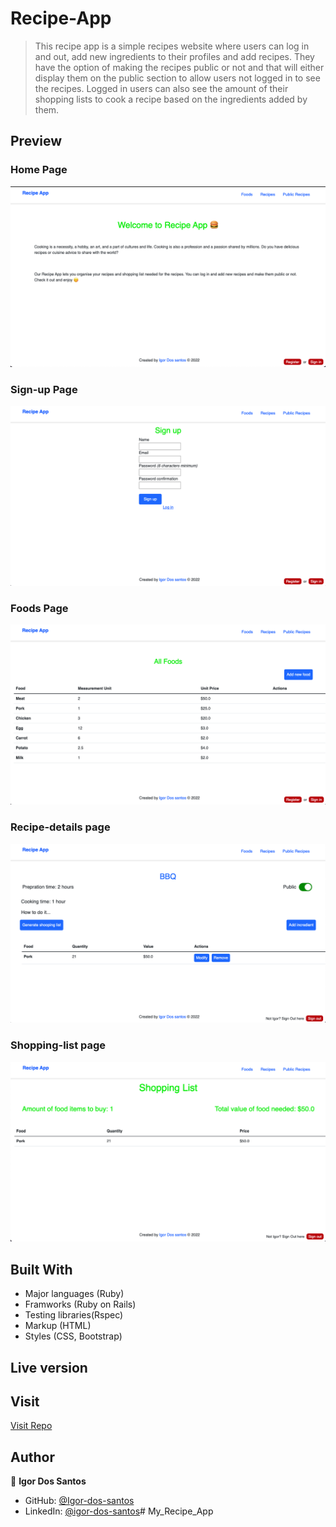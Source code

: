 # Recipe-App

> This recipe app is a simple recipes website where users can log in and out, add new 
ingredients to their profiles and add recipes. They have the option of making the recipes 
public or not and that will either display them on the public section to allow users not logged in to see the recipes. Logged in users can also see the amount of their shopping lists to cook a recipe based on the ingredients added by them.


## Preview

### Home Page

![screenshot](./app/assets/images/home-page.png)

### Sign-up Page

![screenshot](./app/assets/images/sign-up.png)

### Foods Page

![screenshot](./app/assets/images/food-page.png)

### Recipe-details page

![screenshot](./app/assets/images/recipe-show.png)

### Shopping-list page

![screenshot](./app/assets/images/shopping-list.png)

## Built With

- Major languages (Ruby)
- Framworks (Ruby on Rails)
- Testing libraries(Rspec)
- Markup (HTML)
- Styles (CSS, Bootstrap)

## Live version


## Visit 

[Visit Repo](https://github.com/Igor-dos-santos/My_Recipe_App)


## Author

👤 **Igor Dos Santos**

- GitHub: [@Igor-dos-santos](https://github.com/Igor-dos-santos)
- LinkedIn: [@igor-dos-santos](https://www.linkedin.com/in/igor-dos-santos/)# My_Recipe_App
